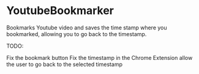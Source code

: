 # YoutubeBookmarker

Bookmarks Youtube video and saves the time stamp where you bookmarked, allowing you to go back to the timestamp.

TODO:

Fix the bookmark button
Fix the timestamp in the Chrome Extension 
allow the user to go back to the selected timestamp

